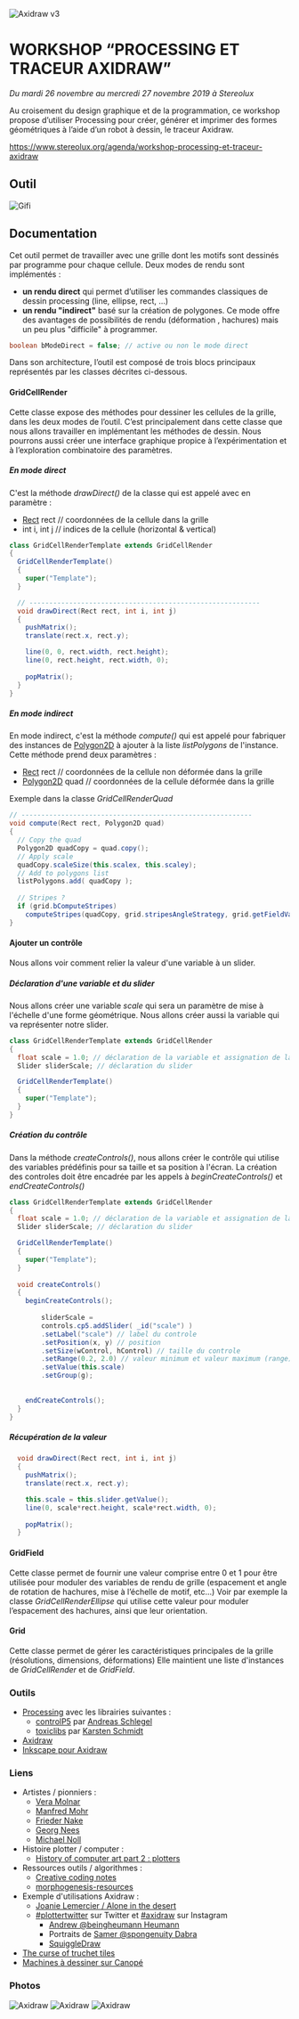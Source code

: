 ![Axidraw v3](http://v3ga.github.io/Images/Workshop_Bassens_axidraw/axidraw_v3_grid.JPG)

# WORKSHOP “PROCESSING ET TRACEUR AXIDRAW”
*Du mardi 26 novembre au mercredi 27 novembre 2019 à Stereolux*

Au croisement du design graphique et de la programmation, ce workshop propose d’utiliser Processing pour créer, générer et imprimer des formes géométriques à l’aide d’un robot à dessin, le traceur Axidraw.

https://www.stereolux.org/agenda/workshop-processing-et-traceur-axidraw


## Outil
![Gifi](https://media.giphy.com/media/VdtYtKGy5YRPPlZMpi/giphy.gif)

## Documentation
Cet outil permet de travailler avec une grille dont les motifs sont dessinés par programme pour chaque cellule. Deux modes de rendu sont implémentés :
* **un rendu direct** qui permet d’utiliser les commandes classiques de dessin processing (line, ellipse, rect, ...)
* **un rendu "indirect"** basé sur la création de polygones. Ce mode offre des avantages de possibilités de rendu (déformation , hachures)  mais un peu plus "difficile" à programmer.

```java
boolean bModeDirect = false; // active ou non le mode direct
```
Dans son architecture, l’outil est composé de trois blocs principaux représentés par les classes décrites ci-dessous.

#### GridCellRender
Cette classe expose des méthodes pour dessiner les cellules de la grille, dans les deux modes de l’outil.
C’est principalement dans cette classe que nous allons travailler en implémentant les méthodes de dessin.
Nous pourrons aussi créer une interface graphique propice à l’expérimentation et à l’exploration combinatoire des paramètres.
##### En mode direct
C'est la méthode *drawDirect()* de la classe qui est appelé avec en paramètre : 
* [Rect](http://toxiclibs.org/docs/core/toxi/geom/Rect.html) rect //  coordonnées de la cellule dans la grille
* int i, int j // indices de la cellule (horizontal & vertical)

```java
class GridCellRenderTemplate extends GridCellRender 
{
  GridCellRenderTemplate()
  {
    super("Template");
  }

  // ----------------------------------------------------------
  void drawDirect(Rect rect, int i, int j)
  {
    pushMatrix();
    translate(rect.x, rect.y);

    line(0, 0, rect.width, rect.height);
    line(0, rect.height, rect.width, 0);
    
    popMatrix();
  }
}
```


##### En mode indirect
En mode indirect, c'est la méthode *compute()* qui est appelé pour fabriquer des instances de [Polygon2D](htPolygon2D/toxiclibs.org/docs/core/toxi/geom/Polygon2D.html) à ajouter à la liste *listPolygons* de l'instance.
Cette méthode prend deux paramètres : 
* [Rect](http://toxiclibs.org/docs/core/toxi/geom/Rect.html) rect //  coordonnées de la cellule non déformée dans la grille
* [Polygon2D](http://toxiclibs.org/docs/core/toxi/geom/Polygon2D.html) quad //  coordonnées de la cellule déformée dans la grille

Exemple dans la classe *GridCellRenderQuad*

```java
// ----------------------------------------------------------
void compute(Rect rect, Polygon2D quad)
{
  // Copy the quad
  Polygon2D quadCopy = quad.copy(); 
  // Apply scale
  quadCopy.scaleSize(this.scalex, this.scaley);
  // Add to polygons list
  listPolygons.add( quadCopy );
  
  // Stripes ? 
  if (grid.bComputeStripes)
    computeStripes(quadCopy, grid.stripesAngleStrategy, grid.getFieldValue( quadCopy.getCentroid() ) );
}
```

#### Ajouter un contrôle
Nous allons voir comment relier la valeur d'une variable à un slider.

##### Déclaration d'une variable et du slider 
Nous allons créer une variable *scale* qui sera un paramètre de mise à l'échelle d'une forme géométrique. Nous allons créer aussi la variable qui va représenter notre slider.

```java
class GridCellRenderTemplate extends GridCellRender 
{
  float scale = 1.0; // déclaration de la variable et assignation de la valeur 1.0
  Slider sliderScale; // déclaration du slider

  GridCellRenderTemplate()
  {
    super("Template");
  }
}
```

##### Création du contrôle
Dans la méthode *createControls()*, nous allons créer le contrôle qui utilise des variables prédéfinis pour sa taille et sa position à l'écran. La création des controles doit être encadrée par les appels à *beginCreateControls()* et *endCreateControls()*

```java
class GridCellRenderTemplate extends GridCellRender 
{
  float scale = 1.0; // déclaration de la variable et assignation de la valeur 1.0
  Slider sliderScale; // déclaration du slider

  GridCellRenderTemplate()
  {
    super("Template");
  }
  
  void createControls()
  {
    beginCreateControls();
    
        sliderScale = 
        controls.cp5.addSlider( _id("scale") )
        .setLabel("scale") // label du controle
        .setPosition(x, y) // position 
        .setSize(wControl, hControl) // taille du controle 
        .setRange(0.2, 2.0) // valeur minimum et valeur maximum (range) 
        .setValue(this.scale)
        .setGroup(g);
    
    
    endCreateControls();
  }
}
```

##### Récupération de la valeur
```java
  void drawDirect(Rect rect, int i, int j)
  {
    pushMatrix();
    translate(rect.x, rect.y);

    this.scale = this.slider.getValue(); 
    line(0, scale*rect.height, scale*rect.width, 0);
    
    popMatrix();
  }
````




#### GridField
Cette classe permet de fournir une valeur comprise entre 0 et 1 pour être utilisée pour moduler des variables de rendu de grille (espacement et angle de rotation de hachures, mise à l’échelle de motif, etc...)
Voir par exemple la classe *GridCellRenderEllipse* qui utilise cette valeur pour moduler l’espacement des hachures, ainsi que leur orientation.

#### Grid
Cette classe permet de gérer les caractéristiques principales de la grille (résolutions, dimensions, déformations)
Elle maintient une liste d'instances de *GridCellRender* et de *GridField*.

### Outils
* [Processing](www.processing.org) avec les librairies suivantes :
  * [controlP5](http://www.sojamo.de/libraries/controlP5/) par [Andreas Schlegel](http://www.sojamo.de/) 
  * [toxiclibs](http://toxiclibs.org/) par [Karsten Schmidt](http://postspectacular.com/)
* [Axidraw](www.axidraw.com)
* [Inkscape pour Axidraw](https://wiki.evilmadscientist.com/Axidraw_Software_Installation)


### Liens
* Artistes / pionniers : 
  * [Vera Molnar](https://vimeo.com/372579247)
  * [Manfred Mohr](https://www.emohr.com/)
  * [Frieder Nake](http://dada.compart-bremen.de/item/agent/68)
  * [Georg Nees](http://dada.compart-bremen.de/item/exhibition/164)
  * [Michael Noll](http://dada.compart-bremen.de/item/agent/16)
* Histoire plotter / computer : 
  * [History of computer art part 2 : plotters](https://piratefsh.github.io/2019/01/07/computer-art-history-part-2.html)
* Ressources outils / algorithmes : 
  * [Creative coding notes](https://github.com/cacheflowe/creative-coding-notes)
  * [morphogenesis-resources](https://github.com/jasonwebb/morphogenesis-resources)
* Exemple d'utilisations Axidraw : 
  * [Joanie Lemercier / Alone in the desert](https://www.youtube.com/watch?v=p_wbldFTOeA)
  * [#plottertwitter](https://twitter.com/hashtag/Plottertwitter) sur Twitter et [#axidraw](https://www.instagram.com/explore/tags/axidraw/) sur Instagram 
    * [Andrew @beingheumann Heumann](https://www.instagram.com/beingheumann/)
    * Portraits de [Samer @spongenuity Dabra](https://www.instagram.com/spongenuity/)
    * [SquiggleDraw](https://github.com/gwygonik/SquiggleDraw)
* [The curse of truchet tiles](https://arearugscarpet.blogspot.com/2014/04/the-curse-of-truchets-tiles.html)
* [Machines à dessiner sur Canopé](https://www.reseau-canope.fr/machines-a-dessiner)

### Photos
![Axidraw](images/191127_Stereolux_two_axidraws_priting.JPG)
![Axidraw](images/191127_Stereolux_axidraw_restitution_01.JPG)
![Axidraw](images/191127_Stereolux_axidraw_restitution_02.JPG)


